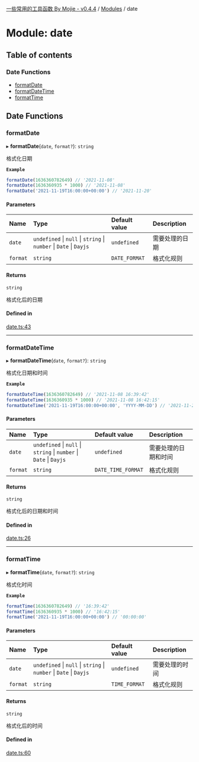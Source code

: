 [一些常用的工具函数 By Mojie - v0.4.4](../README.md) / [Modules](../modules.md) / date

# Module: date

## Table of contents

### Date Functions

- [formatDate](date.md#formatdate)
- [formatDateTime](date.md#formatdatetime)
- [formatTime](date.md#formattime)

## Date Functions

### formatDate

▸ **formatDate**(`date`, `format?`): `string`

格式化日期

**`Example`**

``` typescript
formatDate(1636360782649) // '2021-11-08'
formatDate(1636360935 * 1000) // '2021-11-08'
formatDate('2021-11-19T16:00:00+00:00') // '2021-11-20'
```

#### Parameters

| Name | Type | Default value | Description |
| :------ | :------ | :------ | :------ |
| `date` | `undefined` \| ``null`` \| `string` \| `number` \| `Date` \| `Dayjs` | `undefined` | 需要处理的日期 |
| `format` | `string` | `DATE_FORMAT` | 格式化规则 |

#### Returns

`string`

格式化后的日期

#### Defined in

[date.ts:43](https://github.com/mojiefong/utils/blob/4d4696b/src/date.ts#L43)

___

### formatDateTime

▸ **formatDateTime**(`date`, `format?`): `string`

格式化日期和时间

**`Example`**

``` typescript
formatDateTime(1636360782649) // '2021-11-08 16:39:42'
formatDateTime(1636360935 * 1000) // '2021-11-08 16:42:15'
formatDateTime('2021-11-19T16:00:00+00:00', 'YYYY-MM-DD') // '2021-11-20'
```

#### Parameters

| Name | Type | Default value | Description |
| :------ | :------ | :------ | :------ |
| `date` | `undefined` \| ``null`` \| `string` \| `number` \| `Date` \| `Dayjs` | `undefined` | 需要处理的日期和时间 |
| `format` | `string` | `DATE_TIME_FORMAT` | 格式化规则 |

#### Returns

`string`

格式化后的日期和时间

#### Defined in

[date.ts:26](https://github.com/mojiefong/utils/blob/4d4696b/src/date.ts#L26)

___

### formatTime

▸ **formatTime**(`date`, `format?`): `string`

格式化时间

**`Example`**

``` typescript
formatTime(1636360782649) // '16:39:42'
formatTime(1636360935 * 1000) // '16:42:15'
formatTime('2021-11-19T16:00:00+00:00') // '00:00:00'
```

#### Parameters

| Name | Type | Default value | Description |
| :------ | :------ | :------ | :------ |
| `date` | `undefined` \| ``null`` \| `string` \| `number` \| `Date` \| `Dayjs` | `undefined` | 需要处理的时间 |
| `format` | `string` | `TIME_FORMAT` | 格式化规则 |

#### Returns

`string`

格式化后的时间

#### Defined in

[date.ts:60](https://github.com/mojiefong/utils/blob/4d4696b/src/date.ts#L60)

